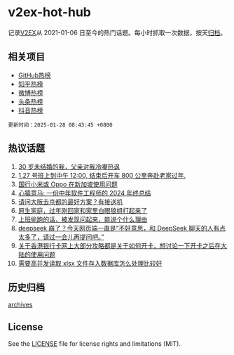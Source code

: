 # v2ex-hot-hub

 记录[V2EX](https://www.v2ex.com/)从 2021-01-06 日至今的热门话题。每小时抓取一次数据，按天[归档](archives)。
 
 ## 相关项目

- [GitHub热榜](https://github.com/lonnyzhang423/github-hot-hub)
- [知乎热榜](https://github.com/lonnyzhang423/zhihu-hot-hub)
- [微博热榜](https://github.com/lonnyzhang423/weibo-hot-hub)
- [头条热榜](https://github.com/lonnyzhang423/toutiao-hot-hub)
- [抖音热榜](https://github.com/lonnyzhang423/douyin-hot-hub)


 `更新时间：2025-01-28 08:43:45 +0800`

## 热议话题

1. [30 岁未结婚的我，父亲对我冷嘲热讽](https://www.v2ex.com/t/1108066)
1. [1.27 号班上到中午 12:00, 结束后开车 800 公里奔赴老家过年.](https://www.v2ex.com/t/1108039)
1. [国行小米或 Oppo 在新加坡使用问题](https://www.v2ex.com/t/1108038)
1. [心猿意马: 一份中年软件工程师的 2024 年终总结](https://www.v2ex.com/t/1108032)
1. [请问大阪去京都的最好方案？有接送机](https://www.v2ex.com/t/1108063)
1. [原生家庭，过年刚回家和家里白眼狼姐打起来了](https://www.v2ex.com/t/1108137)
1. [上班偷跑的话，被发现问起来，能说个什么理由](https://www.v2ex.com/t/1108047)
1. [deepseek 崩了？今天网页端一直是“不好意思，和 DeepSeek 聊天的人有点太多了，请过一会儿再提问吧。”](https://www.v2ex.com/t/1108036)
1. [关于香港银行卡网上大部分攻略都是关于如何开卡，想讨论一下开卡之后在大陆的使用问题](https://www.v2ex.com/t/1108053)
1. [需要高并发读取 xlsx 文件存入数据库怎么处理比较好](https://www.v2ex.com/t/1108060)

## 历史归档

[archives](archives)

## License

See the [LICENSE](LICENSE) file for license rights and limitations (MIT).
